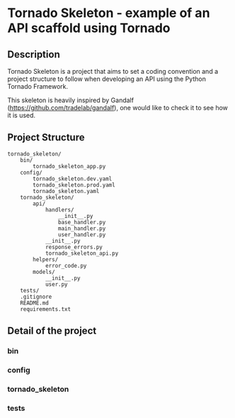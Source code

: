 # Tornado Skeleton - example of an API scaffold using Tornado

## Description
Tornado Skeleton is a project that aims to set a coding convention and a project structure to follow when developing 
an API using the Python Tornado Framework.

This skeleton is heavily inspired by Gandalf (https://github.com/tradelab/gandalf), one would like to check it to see how it is used. 

## Project Structure
```
tornado_skeleton/
    bin/
        tornado_skeleton_app.py
    config/
        tornado_skeleton.dev.yaml
        tornado_skeleton.prod.yaml
        tornado_skeleton.yaml
    tornado_skeleton/
        api/
            handlers/
                __init__.py
                base_handler.py
                main_handler.py
                user_handler.py
            __init__.py
            response_errors.py
            tornado_skeleton_api.py
        helpers/
            error_code.py
        models/
            __init__.py
            user.py
    tests/
    .gitignore
    README.md
    requirements.txt
```

## Detail of the project
### bin
### config
### tornado_skeleton
### tests
